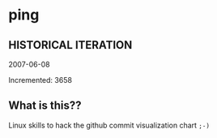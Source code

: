 # ping

## HISTORICAL ITERATION
2007-06-08

Incremented: 3658

## What is this?? 
Linux skills to hack the github commit visualization chart `;-)`
